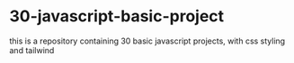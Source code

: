 # 30-javascript-basic-project
this is a repository containing 30 basic javascript projects, with css styling and tailwind
